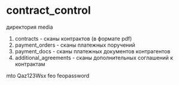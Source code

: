 # contract_control

директория media
1. contracts - сканы контрактов (в формате pdf)
2. payment_orders - сканы платежных поручений
3. payment_docs - сканы платежных документов контрагентов
4. additional_agreements - сканы дополнительных соглашений к контрактам

mto Qaz123Wsx
feo feopassword